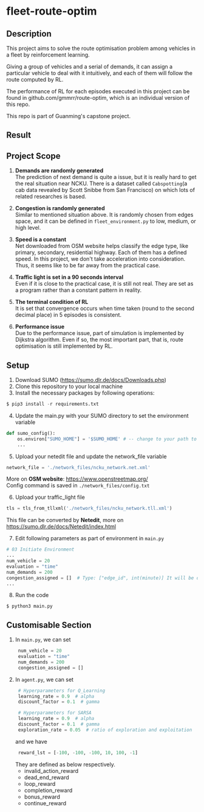 # fleet-route-optim

## Description
This project aims to solve the route optimisation problem among vehicles in a fleet by reinforcement learning.<br>

Giving a group of vehicles and a serial of demands, it can assign a particular vehicle to deal with it intuitively, and each of them will follow the route computed by RL.<br>

The performance of RL for each episodes executed in this project can be found in github.com/gmmrr/route-optim, which is an individual version of this repo.<br>

This repo is part of Guanming's capstone project.

## Result



## Project Scope
1. **Demands are randomly generated**<br>
    The prediction of next demand is quite a issue, but it is really hard to get the real situation near NCKU. There is a dataset called ```Cabspotting```(a cab data revealed by Scott Snibbe from San Francisco) on which lots of related researches is based.
    
2. **Congestion is randomly generated**<br>
    Similar to mentioned situation above. It is randomly chosen from edges space, and it can be defined in ```fleet_environment.py``` to low, medium, or high level.

3. **Speed is a constant**<br>
    Net downloaded from OSM website helps classify the edge type, like primary, secondary, residential highway. Each of them has a defined speed. In this project, we don't take acceleration into consideration. Thus, it seems like to be far away from the practical case.

4. **Traffic light is set in a 90 seconds interval**<br>
    Even if it is close to the practical case, it is still not real. They are set as a program rather than a constant pattern in reality.

5. **The terminal condition of RL**<br>
    It is set that convergence occurs when time taken (round to the second decimal place) in 5 episodes is consistent.

6. **Performance issue**<br>
    Due to the performance issue, part of simulation is implemented by Dijkstra algorithm. Even if so, the most important part, that is, route optimisation is still implemented by RL.

## Setup
1. Download SUMO (https://sumo.dlr.de/docs/Downloads.php)
2. Clone this repository to your local machine
3. Install the necessary packages by following operations:
```python
$ pip3 install -r requirements.txt
```
4. Update the main.py with your SUMO directory to set the environment variable
```python
def sumo_config():
    os.environ["SUMO_HOME"] = '$SUMO_HOME' # -- change to your path to $SUMO_HOME
    ...
```
5. Upload your netedit file and update the network_file variable
```python
network_file = './network_files/ncku_network.net.xml'
```
More on **OSM website**: https://www.openstreetmap.org/ <br>
Config command is saved in ```./network_files/config.txt```

6. Upload your traffic_light file
```python
tls = tls_from_tllxml('./network_files/ncku_network.tll.xml')
```
This file can be converted by **Netedit**, more on https://sumo.dlr.de/docs/Netedit/index.html

7. Edit following parameters as part of environment in ```main.py```
```python
# 03 Initiate Environment
...
num_vehicle = 20
evaluation = "time"
num_demands = 200
congestion_assigned = []  # Type: ["edge_id", int(minute)] It will be defined randomly if not customised
...
```
8. Run the code
```terminal
$ python3 main.py
```

## Customisable Section
1. In ```main.py```, we can set
   ```python
    num_vehicle = 20
    evaluation = "time"
    num_demands = 200
    congestion_assigned = []
   ```
2. In ```agent.py```, we can set
   ```python
    # Hyperparameters for Q_Learning
    learning_rate = 0.9  # alpha
    discount_factor = 0.1  # gamma

    # Hyperparameters for SARSA
    learning_rate = 0.9  # alpha
    discount_factor = 0.1  # gamma
    exploration_rate = 0.05  # ratio of exploration and exploitation
   ```
   and we have
   ```python
    reward_lst = [-100, -100, -100, 10, 100, -1]
   ```
   They are defined as below respectively.
   * invalid_action_reward
   * dead_end_reward 
   * loop_reward 
   * completion_reward  
   * bonus_reward  
   * continue_reward


